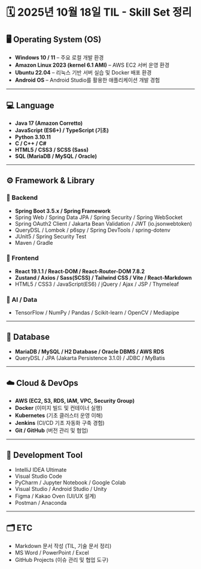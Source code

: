 # 🗓️ 2025년 10월 18일 TIL - Skill Set 정리


## 🖥️ Operating System (OS)
- **Windows 10 / 11** – 주요 로컬 개발 환경
- **Amazon Linux 2023 (kernel 6.1 AMI)** – AWS EC2 서버 운영 환경
- **Ubuntu 22.04** – 리눅스 기반 서버 실습 및 Docker 배포 환경
- **Android OS** – Android Studio를 활용한 애플리케이션 개발 경험

---

## 💻 Language
- **Java 17 (Amazon Corretto)**
- **JavaScript (ES6+) / TypeScript (기초)**
- **Python 3.10.11**
- **C / C++ / C#**
- **HTML5 / CSS3 / SCSS (Sass)**
- **SQL (MariaDB / MySQL / Oracle)**

---

## ⚙️ Framework & Library

### 🧱 Backend
- **Spring Boot 3.5.x / Spring Framework**
- Spring Web / Spring Data JPA / Spring Security / Spring WebSocket
- Spring OAuth2 Client / Jakarta Bean Validation / JWT (io.jsonwebtoken)
- QueryDSL / Lombok / p6spy / Spring DevTools / spring-dotenv
- JUnit5 / Spring Security Test
- Maven / Gradle

### 🎨 Frontend
- **React 19.1.1 / React-DOM / React-Router-DOM 7.8.2**
- **Zustand / Axios / Sass(SCSS) / Tailwind CSS / Vite / React-Markdown**
- HTML5 / CSS3 / JavaScript(ES6) / jQuery / Ajax / JSP / Thymeleaf

### 🤖 AI / Data
- TensorFlow / NumPy / Pandas / Scikit-learn / OpenCV / Mediapipe

---

## 🧩 Database
- **MariaDB / MySQL / H2 Database / Oracle DBMS / AWS RDS**
- QueryDSL / JPA (Jakarta Persistence 3.1.0) / JDBC / MyBatis

---

## ☁️ Cloud & DevOps
- **AWS (EC2, S3, RDS, IAM, VPC, Security Group)**
- **Docker** (이미지 빌드 및 컨테이너 실행)
- **Kubernetes** (기초 클러스터 운영 이해)
- **Jenkins** (CI/CD 기초 자동화 구축 경험)
- **Git / GitHub** (버전 관리 및 협업)

---

## 🧰 Development Tool
- IntelliJ IDEA Ultimate
- Visual Studio Code
- PyCharm / Jupyter Notebook / Google Colab
- Visual Studio / Android Studio / Unity
- Figma / Kakao Oven (UI/UX 설계)
- Postman / Anaconda

---

## 🗂️ ETC
- Markdown 문서 작성 (TIL, 기술 문서 정리)
- MS Word / PowerPoint / Excel
- GitHub Projects (이슈 관리 및 협업 도구)

